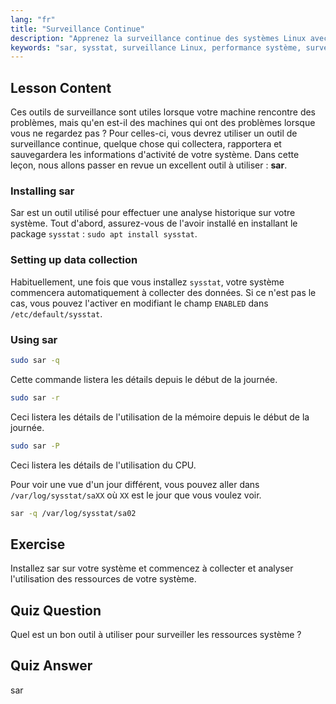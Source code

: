 ```yaml
---
lang: "fr"
title: "Surveillance Continue"
description: "Apprenez la surveillance continue des systèmes Linux avec sar. Comprenez l'installation, la collecte de données et comment analyser l'utilisation historique des ressources pour la performance. Commencez dès maintenant !"
keywords: "sar, sysstat, surveillance Linux, performance système, surveillance continue, débutant, tutoriel, guide"
---
```


## Lesson Content

Ces outils de surveillance sont utiles lorsque votre machine rencontre des problèmes, mais qu'en est-il des machines qui ont des problèmes lorsque vous ne regardez pas ? Pour celles-ci, vous devrez utiliser un outil de surveillance continue, quelque chose qui collectera, rapportera et sauvegardera les informations d'activité de votre système. Dans cette leçon, nous allons passer en revue un excellent outil à utiliser : **sar**.

### Installing sar

Sar est un outil utilisé pour effectuer une analyse historique sur votre système. Tout d'abord, assurez-vous de l'avoir installé en installant le package `sysstat` : `sudo apt install sysstat`.

### Setting up data collection

Habituellement, une fois que vous installez `sysstat`, votre système commencera automatiquement à collecter des données. Si ce n'est pas le cas, vous pouvez l'activer en modifiant le champ `ENABLED` dans `/etc/default/sysstat`.

### Using sar

```bash
sudo sar -q
```

Cette commande listera les détails depuis le début de la journée.

```bash
sudo sar -r
```

Ceci listera les détails de l'utilisation de la mémoire depuis le début de la journée.

```bash
sudo sar -P
```

Ceci listera les détails de l'utilisation du CPU.

Pour voir une vue d'un jour différent, vous pouvez aller dans `/var/log/sysstat/saXX` où `XX` est le jour que vous voulez voir.

```bash
sar -q /var/log/sysstat/sa02
```

## Exercise

Installez sar sur votre système et commencez à collecter et analyser l'utilisation des ressources de votre système.

## Quiz Question

Quel est un bon outil à utiliser pour surveiller les ressources système ?

## Quiz Answer

sar
